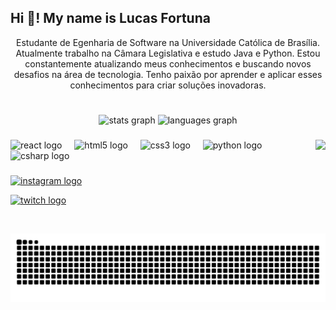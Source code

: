 

<h2 align="left">Hi 👋! My name is Lucas Fortuna</h2>


<p align="center">Estudante de Egenharia de Software na Universidade Católica de Brasília. Atualmente trabalho na Câmara Legislativa e estudo Java e Python.
Estou constantemente atualizando meus conhecimentos e buscando novos desafios na área de tecnologia. Tenho paixão por aprender e aplicar esses conhecimentos para criar soluções inovadoras.
  
#
<div align="center">
  <img src="https://github-readme-stats.vercel.app/api?username=LucasF89k&hide_title=false&hide_rank=false&show_icons=true&include_all_commits=true&count_private=true&disable_animations=false&theme=dark&locale=en&hide_border=false" height="150" alt="stats graph"  />
  <img src="https://github-readme-stats.vercel.app/api/top-langs?username=LucasF89k&locale=en&hide_title=false&layout=compact&card_width=320&langs_count=5&theme=dark&hide_border=false" height="150" alt="languages graph"  />
</div>

###

<img align="right" height="150" src="https://media2.giphy.com/media/v1.Y2lkPTc5MGI3NjExY3Zuejlmdzcwc3Rxc3J6ZHFxdWFyaW5vY2w3Mm56Y21raHk2OTRlbyZlcD12MV9pbnRlcm5hbF9naWZfYnlfaWQmY3Q9Zw/DY1KSjEuVMarPIzfkq/giphy.gif"  />

###

<div align="left">
  <img src="https://cdn.jsdelivr.net/gh/devicons/devicon@latest/icons/java/java-original.svg"" height="30" alt="react logo"  />
  <img width="12" />
  <img src="https://cdn.jsdelivr.net/gh/devicons/devicon/icons/html5/html5-original.svg" height="30" alt="html5 logo"  />
  <img width="12" />
  <img src="https://cdn.jsdelivr.net/gh/devicons/devicon/icons/css3/css3-original.svg" height="30" alt="css3 logo"  />
  <img width="12" />
  <img src="https://cdn.jsdelivr.net/gh/devicons/devicon/icons/python/python-original.svg" height="30" alt="python logo"  />
  <img width="12" />
  <img src="https://cdn.jsdelivr.net/gh/devicons/devicon/icons/csharp/csharp-original.svg" height="30" alt="csharp logo"  />
</div>

###

<div align="left">
  <a href="https://www.instagram.com/lucas._fortuna/" target="_blank"><img src="https://img.shields.io/static/v1?message=Instagram&logo=instagram&label=&color=E4405F&logoColor=white&labelColor=&style=for-the-badge" height="35" alt="instagram logo"  />
  
  <a href="https://www.twitch.tv/shyy89_" target="_blank"> <img src="https://img.shields.io/static/v1?message=Twitch&logo=twitch&label=&color=9146FF&logoColor=white&labelColor=&style=for-the-badge" height="35" alt="twitch logo"  />
</div>

###

<br clear="both">

<img src="https://raw.githubusercontent.com/LucasF89k/LucasF89k/output/snake.svg" alt="Cobra animation" />

###

